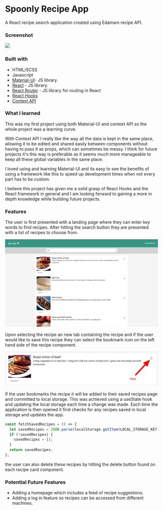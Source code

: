 # Spoonly Recipe App

A React recipe search application created using Edamam recipe API.

### Screenshot

![](src/images/spoonlyScreenshot.png)

### Built with

- HTML/SCSS
- Javascript
- [Material-UI](https://mui.com/)- JS library.
- [React](https://reactjs.org/) - JS library.
- [React Router](https://reactrouter.com/) - JS library for routing in React
- [React Hooks](https://reactjs.org/docs/hooks-intro.html)
- [Context API](https://reactjs.org/docs/context.html)

### What I learned

This was my first project using both Material-UI and context API so the whole project was a learning curve.

With Context API I really like the way all the data is kept in the same place, allowing it to be edited and shared easily between components without having to pass it as props, which can sometimes be messy. I think for future projects it's this way is preferable as it seems much more manageable to keep all these global variables in the same place.

I loved using and learning Material-UI and its easy to see the benefits of using a framework like this to speed up development times when not every part has to be custom.

I believe this project has given me a solid grasp of React Hooks and the React framework in general and I am looking forward to gaining a more in depth knowledge while building future projects.

### Features

The user is first presented with a landing page where they can enter key words to find recipes. After hitting the search button they are presented with a list of recipes to choose from.

![](src/images/resultsScreenshot.png)

Upon selecting the recipe an new tab containing the recipe and if the user would like to save this recipe they can select the bookmark icon on the left hand side of the recipe component.

![](src/images/bookmarkScreenshot.png)

If the user bookmarks the recipe it will be added to their saved recipes page and committed to local storage. This was achieved using a useState hook and updating the local storage each time a change was made. Each time the application is then opened it first checks for any recipes saved in local storage and updates the app.

```javascript
const fetchSavedRecipes = () => {
  let savedRecipes = JSON.parse(localStorage.getItem(LOCAL_STORAGE_KEY));
  if (!savedRecipes) {
    savedRecipes = [];
  }
  return savedRecipes;
};
```
the user can also delete these recipes by hitting the delete button found on each recipe card component.


### Potential Future Features

- Adding a homepage which includes a feed of recipe suggestions.
- Adding a log in feature so recipes can be accessed from different machines.
